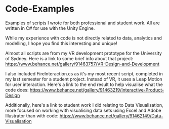 # Code-Examples
Examples of scripts I wrote for both professional and student work. All are written in C# for use with the Unity Engine.

While my experience with code is not directly related to data, analytics and modelling, I hope you find this interesting and unique!

Almost all scripts are from my VR development prototype for the University of Sydney. Here is a link to some brief info about that project: https://www.behance.net/gallery/91463757/VR-Design-and-Development 

I also included FireInteraction.cs as it's my most recent script, completed in my last semester for a student project. Instead of VR, it uses a Leap Motion for user interaction. Here's a link to the end result to help visualise what the code does: https://www.behance.net/gallery/91463219/Interactive-Product-Design

Additionally, here's a link to student work I did relating to Data Visualisation, more focused on working with visualising data sets using Excel and Adobe Illustrator than with code: https://www.behance.net/gallery/91462149/Data-Visualisation
